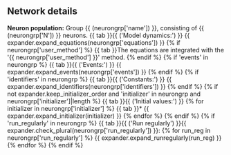## Network details
 **Neuron population:**
Group {{ (neurongrp['name']) }}, consisting of {{ (neurongrp['N']) }} neurons.
{{ tab }}{{ ('Model dynamics:') }}
{{ expander.expand_equations(neurongrp['equations']) }}
{% if neurongrp['user_method'] %}
    {{ tab }}The equations are integrated with the '{{ neurongrp['user_method'] }}' method.
{% endif %}
{% if 'events' in neurongrp %}
    {{ tab }}{{ ('Events:') }}
    {{ expander.expand_events(neurongrp['events']) }}
{% endif %}
{% if 'identifiers' in neurongrp %}
    {{ tab }}{{ ('Constants:') }} {{ expander.expand_identifiers(neurongrp['identifiers']) }}
{% endif %}
{% if not expander.keep_initializer_order and 'initializer' in neurongrp and neurongrp['initializer']|length %}
    {{ tab }}{{ ('Initial values:') }}
    {% for initializer in neurongrp['initializer'] %}
        {{ tab }}* {{ expander.expand_initializer(initializer) }}
    {% endfor %}
{% endif %}
{% if 'run_regularly' in neurongrp %}
    {{ tab }}{{ ('Run regularly') }}{{ expander.check_plural(neurongrp['run_regularly']) }}:
    {% for run_reg in neurongrp['run_regularly'] %}
        {{ expander.expand_runregularly(run_reg) }}
    {% endfor %}
{% endif %}
               


